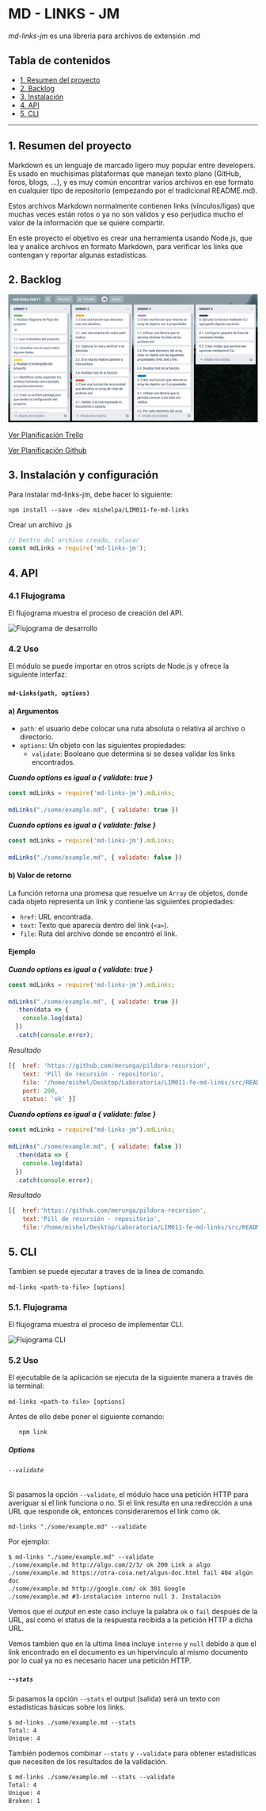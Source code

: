 # MD - LINKS - JM

*md-links-jm* es una libreria para archivos de extensión .md

## Tabla de contenidos

* [1. Resumen del proyecto](#1-resumen-del-proyecto)
* [2. Backlog](#2-backlog-del-proyecto)
* [3. Instalación](#3-instalación)
* [4. API](#4-API)
* [5. CLI](#5-CLI) 

***

## 1. Resumen del proyecto

Markdown es un lenguaje de marcado ligero muy popular entre developers. Es usado en muchísimas plataformas que manejan texto plano (GitHub, foros, blogs, ...), y es muy común encontrar varios archivos en ese formato en cualquier tipo de repositorio (empezando por el tradicional README.md).

Estos archivos Markdown normalmente contienen links (vínculos/ligas) que muchas veces están rotos o ya no son válidos y eso perjudica mucho el valor de la información que se quiere compartir.

En este proyecto el objetivo es crear una herramienta usando Node.js, que lea y analice archivos en formato Markdown, para verificar los links que contengan y reportar algunas estadísticas.

## 2. Backlog

  ![Backlog](src/img/backlog.png)

  [Ver Planificación Trello](https://trello.com/invite/b/7VTjLYZJ/494a8b7b43e2f372089d830cd63f9f50/md-links-lab11)

  [Ver Planificación Github](https://github.com/mishelpa/LIM011-fe-md-links/projects/1)

## 3. Instalación y configuración

Para instalar md-links-jm, debe hacer lo siguiente: 

    npm install --save -dev mishelpa/LIM011-fe-md-links

Crear un archivo .js

```js
// Dentro del archivo creado, colocar
const mdLinks = require('md-links-jm');
 ```

## 4. API

  ### 4.1 Flujograma

  El flujograma muestra el proceso de creación del API. 

![Flujograma de desarrollo](src/img/flujograma.jpg)

### 4.2 Uso

El módulo se puede importar en otros scripts de Node.js y ofrece la siguiente interfaz:

#### `md-Links(path, options)`

#### a) Argumentos

- `path`: el usuario debe colocar una ruta absoluta o relativa al archivo o directorio.
- `options`: Un objeto con las siguientes propiedades:
  * `validate`: Booleano que determina si se desea validar los links encontrados. 

***Cuando options es igual a { validate: true }***

```js
const mdLinks = require('md-links-jm').mdLinks;

mdLinks("./some/example.md", { validate: true })
```

  ***Cuando options es igual a { validate: false }***
  
```js
const mdLinks = require('md-links-jm').mdLinks;

mdLinks("./some/example.md", { validate: false })
```

#### b) Valor de retorno

La función retorna una promesa que resuelve un `Array` de objetos, donde cada objeto representa un link y contiene
las siguientes propiedades:

- `href`: URL encontrada.
- `text`: Texto que aparecía dentro del link (`<a>`).
- `file`: Ruta del archivo donde se encontró el link.

#### Ejemplo

***Cuando options es igual a { validate: true }***

```js
const mdLinks = require('md-links-jm').mdLinks;

mdLinks("./some/example.md", { validate: true })
  .then(data => {
    console.log(data)
  })
  .catch(console.error);
  ```

*Resultado* 

```js
[{  href: 'https://github.com/merunga/pildora-recursion',
    text: 'Pill de recursión - repositorio',
    file: '/home/mishel/Desktop/Laboratoria/LIM011-fe-md-links/src/README.md',
    port: 200,
    status: 'ok' }]

```
***Cuando options es igual a { validate: false }***

```js
const mdLinks = require("md-links-jm").mdLinks;

mdLinks("./some/example.md", { validate: false })
  .then(data => {
    console.log(data)
  })
  .catch(console.error);
```

*Resultado* 

```js
[{  href:'https://github.com/merunga/pildora-recursion',
    text:'Pill de recursión - repositorio',
    file:'/home/mishel/Desktop/Laboratoria/LIM011-fe-md-links/src/README.md' }]
```
## 5. CLI

Tambien se puede ejecutar a traves de la linea de comando.

`md-links <path-to-file> [options]`

### 5.1. Flujograma

El flujograma muestra el proceso de implementar CLI. 

![Flujograma CLI](src/img/cli.jpg)

### 5.2 Uso

El ejecutable de la aplicación se ejecuta de la siguiente
manera a través de la terminal:

`md-links <path-to-file> [options]`

Antes de ello debe poner el siguiente comando:

       npm link

##### Options

###### `--validate`

Si pasamos la opción `--validate`, el módulo hace una petición HTTP para
averiguar si el link funciona o no. Si el link resulta en una redirección a una
URL que responde ok, entonces consideraremos el link como ok.

    md-links "./some/example.md" --validate


Por ejemplo:

```
$ md-links "./some/example.md" --validate
./some/example.md http://algo.com/2/3/ ok 200 Link a algo 
./some/example.md https://otra-cosa.net/algun-doc.html fail 404 algún doc
./some/example.md http://google.com/ ok 301 Google
./some/example.md #3-instalación interno null 3. Instalación
```

Vemos que el _output_ en este caso incluye la palabra `ok` o `fail` después de
la URL, así como el status de la respuesta recibida a la petición HTTP a dicha
URL.

Vemos tambien que en la ultima linea incluye `interno` y `null` debido a que el link encontrado en el documento es un hipervinculo al mismo documento por lo cual ya no es necesario hacer una petición HTTP.

##### `--stats`

Si pasamos la opción `--stats` el output (salida) será un texto con estadísticas
básicas sobre los links.

```
$ md-links ./some/example.md --stats
Total: 4
Unique: 4
```

También podemos combinar `--stats` y `--validate` para obtener estadísticas que
necesiten de los resultados de la validación.

```
$ md-links ./some/example.md --stats --validate
Total: 4
Unique: 4
Broken: 1
```
